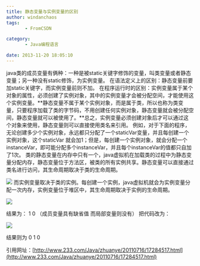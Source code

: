 ```yaml
---
title: 静态变量与实例变量的区别
author: windanchaos
tags: 
       - FromCSDN

category: 
       - Java编程语言

date: 2013-11-20 18:05:10
---
```

java类的成员变量有俩种：一种是被static关键字修饰的变量，叫类变量或者静态变量；另一种没有static修饰，为实例变量。
在语法定义上的区别：静态变量前要加static关键字，而实例变量前则不加。
在程序运行时的区别：实例变量属于某个对象的属性，必须创建了实例对象，其中的实例变量才会被分配空间，才能使用这个实例变量。**静态变量不属于某个实例对象，而是属于类，所以也称为类变量，只要程序加载了类的字节码，不用创建任何实例对象，静态变量就会被分配空间，静态变量就可以被使用了。**总之，实例变量必须创建对象后才可以通过这个对象来使用，静态变量则可以直接使用类名来引用。
例如，对于下面的程序，无论创建多少个实例对象，永远都只分配了一个staticVar变量，并且每创建一个实例对象，这个staticVar 就会加1；但是，每创建一个实例对象，就会分配一个instanceVar，即可能分配多个instanceVar，并且每个instanceVar的值都只自加了1次。
类的静态变量在内存中只有一个，java虚拟机在加载类的过程中为静态变量分配内存，静态变量位于方法区，被类的所有实例共享。静态变量可以直接通过类名进行访问，其生命周期取决于类的生命周期。

![](/images/NewsFiles-2011-7-16-172845384-.png)
而实例变量取决于类的实例。每创建一个实例，java虚拟机就会为实例变量分配一次内存，实例变量位于堆区中，其生命周期取决于实例的生命周期。

![](/images/NewsFiles-2011-7-16-1728464601-.png)

结果为：
1
0 （成员变量具有缺省值 而局部变量则没有）
把代码改为：

![](/images/NewsFiles-2011-7-16-1728461498-.png)

结果则为
0
1
0

引用网址：[http://www.233.com/Java/zhuanye/20110716/17284517.html](http://www.233.com/Java/zhuanye/20110716/17284517.html)